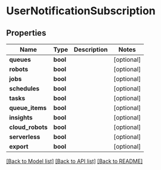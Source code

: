 # UserNotificationSubscription

## Properties
Name | Type | Description | Notes
------------ | ------------- | ------------- | -------------
**queues** | **bool** |  | [optional] 
**robots** | **bool** |  | [optional] 
**jobs** | **bool** |  | [optional] 
**schedules** | **bool** |  | [optional] 
**tasks** | **bool** |  | [optional] 
**queue_items** | **bool** |  | [optional] 
**insights** | **bool** |  | [optional] 
**cloud_robots** | **bool** |  | [optional] 
**serverless** | **bool** |  | [optional] 
**export** | **bool** |  | [optional] 

[[Back to Model list]](../README.md#documentation-for-models) [[Back to API list]](../README.md#documentation-for-api-endpoints) [[Back to README]](../README.md)


